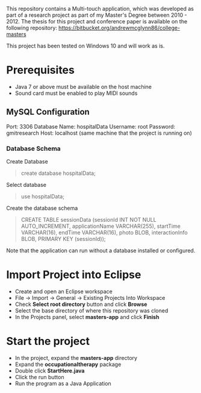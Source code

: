This repository contains a Multi-touch application, which was developed as part of a research project as part of my Master's Degree between 2010 - 2012. 
The thesis for this project and conference paper is available on the following repository:
https://bitbucket.org/andrewmcglynn86/college-masters

This project has been tested on Windows 10 and will work as is. 

# Prerequisites
* Java 7 or above must be available on the host machine
* Sound card must be enabled to play MIDI sounds

## MySQL Configuration
Port: 3306
Database Name: hospitalData
Username: root
Password: gmitresearch
Host: localhost (same machine that the project is running on)

### Database Schema
Create Database
> create database hospitalData;

Select database
> use hospitalData;

Create the database schema
> CREATE TABLE sessionData (sessionId INT NOT NULL AUTO_INCREMENT, applicationName VARCHAR(255), startTime VARCHAR(16), endTime VARCHAR(16), photo BLOB, interactionInfo BLOB, PRIMARY KEY (sessionId));

Note that the application can run without a database installed or configured.

# Import Project into Eclipse
* Create and open an Eclipse workspace
* File -> Import -> General -> Existing Projects Into Workspace
* Check **Select root directory** button and click **Browse**
* Select the base directory of where this repository was cloned
* In the Projects panel, select **masters-app** and click **Finish**

# Start the project
* In the project, expand the **masters-app** directory
* Expand the **occupationaltherapy** package
* Double click **StartHere.java**
* Click the run button
* Run the program as a Java Application

